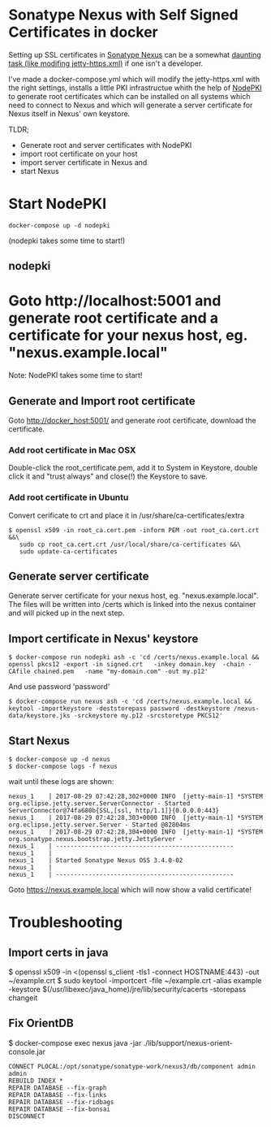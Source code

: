 # Sonatype Nexus with Self Signed Certificates in docker

Setting up SSL certificates in [Sonatype Nexus](https://www.sonatype.com/nexus-repository-sonatype) can be a somewhat [daunting task (like modifing jetty-https.xml)](https://github.com/TerrenceMiao/nexus/wiki/Setup-HTTPS-access-in-Nexus-Repository-Manager-OSS-3.0.0) if one isn't a developer. 

I've made a docker-compose.yml which will modify the jetty-https.xml with the right settings, installs a little PKI infrastructue whith the help of [NodePKI](https://github.com/aditosoftware/nodepki) to generate root certificates which can be installed on all systems which need to connect to Nexus and which will generate a server certificate for Nexus itself in Nexus' own keystore.

TLDR; 
 * Generate root and server certificates with NodePKI
 * import root certificate on your host 
 * import server certificate in Nexus and 
 * start Nexus 

# Start NodePKI
```
docker-compose up -d nodepki
```
(nodepki takes some time to start!)

## nodepki
Goto http://localhost:5001 and generate root certificate and a certificate for your nexus host, eg. "nexus.example.local"
=======
Note: NodePKI takes some time to start!

## Generate and Import root certificate
Goto [http://docker_host:5001/](http://docker_host:5001/) and generate root certificate, download the certificate.

### Add root certificate in Mac OSX
Double-click the root_certificate.pem, add it to System in Keystore, double click it and "trust always" and close(!) the Keystore to save.

### Add root certificate in Ubuntu
Convert cerificate to crt and place it in /usr/share/ca-certificates/extra
```
$ openssl x509 -in root_ca.cert.pem -inform PEM -out root_ca.cert.crt &&\
   sudo cp root_ca.cert.crt /usr/local/share/ca-certificates &&\
   sudo update-ca-certificates
```

## Generate server certificate
Generate server certificate for your nexus host, eg. "nexus.example.local". The files will be written into /certs which is linked into the nexus container and will picked up in the next step. 

## Import certificate in Nexus' keystore
```
$ docker-compose run nodepki ash -c 'cd /certs/nexus.example.local && openssl pkcs12 -export -in signed.crt   -inkey domain.key  -chain -CAfile chained.pem   -name "my-domain.com" -out my.p12'
```
And use password 'password'
```
$ docker-compose run nexus ash -c 'cd /certs/nexus.example.local && keytool -importkeystore -deststorepass password -destkeystore /nexus-data/keystore.jks -srckeystore my.p12 -srcstoretype PKCS12'
```

## Start Nexus
```
$ docker-compose up -d nexus
$ docker-compose logs -f nexus
```

wait until these logs are shown:
```
nexus_1    | 2017-08-29 07:42:28,302+0000 INFO  [jetty-main-1] *SYSTEM org.eclipse.jetty.server.ServerConnector - Started ServerConnector@74fa680b{SSL,[ssl, http/1.1]}{0.0.0.0:443}
nexus_1    | 2017-08-29 07:42:28,303+0000 INFO  [jetty-main-1] *SYSTEM org.eclipse.jetty.server.Server - Started @82804ms
nexus_1    | 2017-08-29 07:42:28,304+0000 INFO  [jetty-main-1] *SYSTEM org.sonatype.nexus.bootstrap.jetty.JettyServer -
nexus_1    | -------------------------------------------------
nexus_1    |
nexus_1    | Started Sonatype Nexus OSS 3.4.0-02
nexus_1    |
nexus_1    | -------------------------------------------------
```

Goto https://nexus.example.local which will now show a valid certificate!

# Troubleshooting

## Import certs in java
$ openssl x509 -in <(openssl s_client -tls1 -connect HOSTNAME:443) -out ~/example.crt
$ sudo keytool -importcert -file ~/example.crt -alias example -keystore $(/usr/libexec/java_home)/jre/lib/security/cacerts -storepass changeit

## Fix OrientDB 

$ docker-compose exec nexus java -jar ./lib/support/nexus-orient-console.jar
```
CONNECT PLOCAL:/opt/sonatype/sonatype-work/nexus3/db/component admin admin
REBUILD INDEX *
REPAIR DATABASE --fix-graph
REPAIR DATABASE --fix-links
REPAIR DATABASE --fix-ridbags
REPAIR DATABASE --fix-bonsai
DISCONNECT
```

